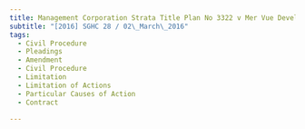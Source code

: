 ```yaml
---
title: Management Corporation Strata Title Plan No 3322 v Mer Vue Developments Pte Ltd and 
subtitle: "[2016] SGHC 28 / 02\_March\_2016"
tags:
  - Civil Procedure
  - Pleadings
  - Amendment
  - Civil Procedure
  - Limitation
  - Limitation of Actions
  - Particular Causes of Action
  - Contract

---
```


